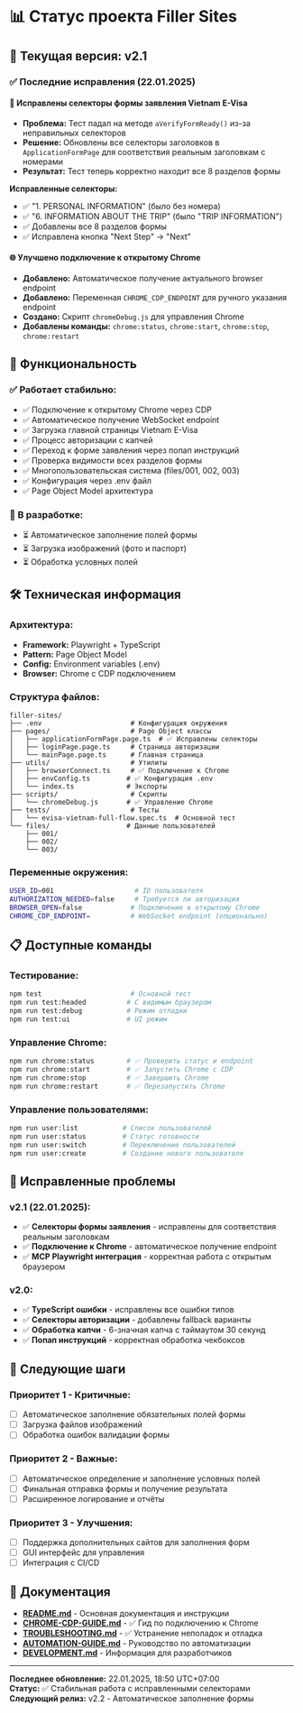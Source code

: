 # 📊 Статус проекта Filler Sites

## 🎯 Текущая версия: v2.1

### ✅ Последние исправления (22.01.2025)

#### 🔧 Исправлены селекторы формы заявления Vietnam E-Visa
- **Проблема:** Тест падал на методе `aVerifyFormReady()` из-за неправильных селекторов
- **Решение:** Обновлены все селекторы заголовков в `ApplicationFormPage` для соответствия реальным заголовкам с номерами
- **Результат:** Тест теперь корректно находит все 8 разделов формы

**Исправленные селекторы:**
- ✅ "1. PERSONAL INFORMATION" (было без номера)
- ✅ "6. INFORMATION ABOUT THE TRIP" (было "TRIP INFORMATION") 
- ✅ Добавлены все 8 разделов формы
- ✅ Исправлена кнопка "Next Step" → "Next"

#### 🌐 Улучшено подключение к открытому Chrome
- **Добавлено:** Автоматическое получение актуального browser endpoint
- **Добавлено:** Переменная `CHROME_CDP_ENDPOINT` для ручного указания endpoint
- **Создано:** Скрипт `chromeDebug.js` для управления Chrome
- **Добавлены команды:** `chrome:status`, `chrome:start`, `chrome:stop`, `chrome:restart`

## 🚀 Функциональность

### ✅ Работает стабильно:
- ✅ Подключение к открытому Chrome через CDP
- ✅ Автоматическое получение WebSocket endpoint
- ✅ Загрузка главной страницы Vietnam E-Visa
- ✅ Процесс авторизации с капчей
- ✅ Переход к форме заявления через попап инструкций
- ✅ Проверка видимости всех разделов формы
- ✅ Многопользовательская система (files/001, 002, 003)
- ✅ Конфигурация через .env файл
- ✅ Page Object Model архитектура

### 🔄 В разработке:
- ⏳ Автоматическое заполнение полей формы
- ⏳ Загрузка изображений (фото и паспорт)
- ⏳ Обработка условных полей

## 🛠️ Техническая информация

### Архитектура:
- **Framework:** Playwright + TypeScript
- **Pattern:** Page Object Model
- **Config:** Environment variables (.env)
- **Browser:** Chrome с CDP подключением

### Структура файлов:
```
filler-sites/
├── .env                      # Конфигурация окружения
├── pages/                    # Page Object классы
│   ├── applicationFormPage.page.ts  # ✅ Исправлены селекторы
│   ├── loginPage.page.ts     # Страница авторизации
│   └── mainPage.page.ts      # Главная страница
├── utils/                    # Утилиты
│   ├── browserConnect.ts     # ✅ Подключение к Chrome
│   ├── envConfig.ts         # ✅ Конфигурация .env
│   └── index.ts             # Экспорты
├── scripts/                  # Скрипты
│   └── chromeDebug.js       # ✅ Управление Chrome
├── tests/                    # Тесты
│   └── evisa-vietnam-full-flow.spec.ts  # Основной тест
└── files/                   # Данные пользователей
    ├── 001/
    ├── 002/
    └── 003/
```

### Переменные окружения:
```bash
USER_ID=001                    # ID пользователя
AUTHORIZATION_NEEDED=false     # Требуется ли авторизация
BROWSER_OPEN=false            # Подключение к открытому Chrome
CHROME_CDP_ENDPOINT=          # WebSocket endpoint (опционально)
```

## 📋 Доступные команды

### Тестирование:
```bash
npm test                      # Основной тест
npm run test:headed          # С видимым браузером
npm run test:debug           # Режим отладки
npm run test:ui              # UI режим
```

### Управление Chrome:
```bash
npm run chrome:status        # ✅ Проверить статус и endpoint
npm run chrome:start         # ✅ Запустить Chrome с CDP
npm run chrome:stop          # ✅ Завершить Chrome
npm run chrome:restart       # ✅ Перезапустить Chrome
```

### Управление пользователями:
```bash
npm run user:list           # Список пользователей
npm run user:status         # Статус готовности
npm run user:switch         # Переключение пользователей
npm run user:create         # Создание нового пользователя
```

## 🐛 Исправленные проблемы

### v2.1 (22.01.2025):
- ✅ **Селекторы формы заявления** - исправлены для соответствия реальным заголовкам
- ✅ **Подключение к Chrome** - автоматическое получение endpoint
- ✅ **MCP Playwright интеграция** - корректная работа с открытым браузером

### v2.0:
- ✅ **TypeScript ошибки** - исправлены все ошибки типов
- ✅ **Селекторы авторизации** - добавлены fallback варианты
- ✅ **Обработка капчи** - 6-значная капча с таймаутом 30 секунд
- ✅ **Попап инструкций** - корректная обработка чекбоксов

## 🎯 Следующие шаги

### Приоритет 1 - Критичные:
- [ ] Автоматическое заполнение обязательных полей формы
- [ ] Загрузка файлов изображений
- [ ] Обработка ошибок валидации формы

### Приоритет 2 - Важные:
- [ ] Автоматическое определение и заполнение условных полей
- [ ] Финальная отправка формы и получение результата
- [ ] Расширенное логирование и отчёты

### Приоритет 3 - Улучшения:
- [ ] Поддержка дополнительных сайтов для заполнения форм
- [ ] GUI интерфейс для управления
- [ ] Интеграция с CI/CD

## 📖 Документация

- **[README.md](README.md)** - Основная документация и инструкции
- **[CHROME-CDP-GUIDE.md](CHROME-CDP-GUIDE.md)** - ✅ Гид по подключению к Chrome
- **[TROUBLESHOOTING.md](TROUBLESHOOTING.md)** - ✅ Устранение неполадок и отладка
- **[AUTOMATION-GUIDE.md](AUTOMATION-GUIDE.md)** - Руководство по автоматизации
- **[DEVELOPMENT.md](DEVELOPMENT.md)** - Информация для разработчиков

---

**Последнее обновление:** 22.01.2025, 18:50 UTC+07:00  
**Статус:** ✅ Стабильная работа с исправленными селекторами  
**Следующий релиз:** v2.2 - Автоматическое заполнение формы 